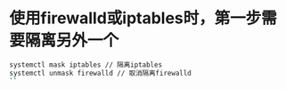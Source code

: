 # 使用firewalld或iptables时，第一步需要隔离另外一个
```bash
systemctl mask iptables // 隔离iptables
systemctl unmask firewalld // 取消隔离firewalld
``
